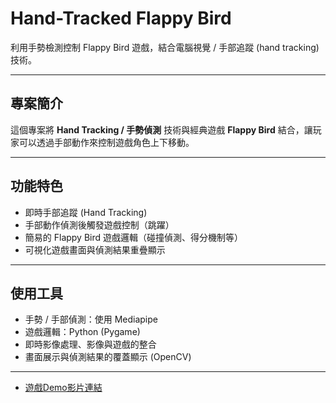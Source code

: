 # Hand-Tracked Flappy Bird

利用手勢檢測控制 Flappy Bird 遊戲，結合電腦視覺 / 手部追蹤 (hand tracking) 技術。

---

## 專案簡介

這個專案將 **Hand Tracking / 手勢偵測** 技術與經典遊戲 **Flappy Bird** 結合，讓玩家可以透過手部動作來控制遊戲角色上下移動。  

---

## 功能特色

- 即時手部追蹤 (Hand Tracking)  
- 手部動作偵測後觸發遊戲控制（跳躍）  
- 簡易的 Flappy Bird 遊戲邏輯（碰撞偵測、得分機制等）  
- 可視化遊戲畫面與偵測結果重疊顯示  

---

##  使用工具

- 手勢 / 手部偵測：使用 Mediapipe
- 遊戲邏輯：Python (Pygame)  
- 即時影像處理、影像與遊戲的整合  
- 畫面展示與偵測結果的覆蓋顯示 (OpenCV)

---


- [遊戲Demo影片連結]([https://github.com/DerrickLin](https://drive.google.com/file/d/1TowThK1e_cqdB7ngENyQg-9_vSkIdkB0/view?usp=drive_link))

